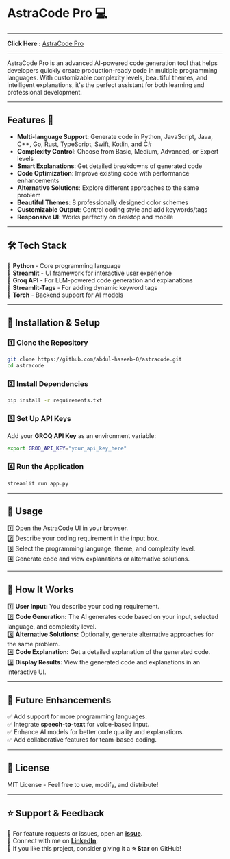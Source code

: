 # AstraCode Pro 💻
---
**Click Here :** [AstraCode Pro](https://huggingface.co/spaces/Haseeb-001/code-gen/tree/main)

---
AstraCode Pro is an advanced AI-powered code generation tool that helps developers quickly create production-ready code in multiple programming languages. With customizable complexity levels, beautiful themes, and intelligent explanations, it's the perfect assistant for both learning and professional development.

---
## Features 🚀
- **Multi-language Support**: Generate code in Python, JavaScript, Java, C++, Go, Rust, TypeScript, Swift, Kotlin, and C#
- **Complexity Control**: Choose from Basic, Medium, Advanced, or Expert levels
- **Smart Explanations**: Get detailed breakdowns of generated code
- **Code Optimization**: Improve existing code with performance enhancements
- **Alternative Solutions**: Explore different approaches to the same problem
- **Beautiful Themes**: 8 professionally designed color schemes
- **Customizable Output**: Control coding style and add keywords/tags
- **Responsive UI**: Works perfectly on desktop and mobile

---
## 🛠️ Tech Stack
🔹 **Python** - Core programming language  
🔹 **Streamlit** - UI framework for interactive user experience  
🔹 **Groq API** - For LLM-powered code generation and explanations  
🔹 **Streamlit-Tags** - For adding dynamic keyword tags  
🔹 **Torch** - Backend support for AI models  

---
## 🚀 Installation & Setup
### 1️⃣ Clone the Repository
```bash
git clone https://github.com/abdul-haseeb-0/astracode.git
cd astracode
```

### 2️⃣ Install Dependencies
```bash
pip install -r requirements.txt
```

### 3️⃣ Set Up API Keys
Add your **GROQ API Key** as an environment variable:
```bash
export GROQ_API_KEY="your_api_key_here"
```

### 4️⃣ Run the Application
```bash
streamlit run app.py
```

---
## 📌 Usage
1️⃣ Open the AstraCode UI in your browser.  
2️⃣ Describe your coding requirement in the input box.  
3️⃣ Select the programming language, theme, and complexity level.  
4️⃣ Generate code and view explanations or alternative solutions.  

---

## 🤖 How It Works
1️⃣ **User Input:** You describe your coding requirement.  
2️⃣ **Code Generation:** The AI generates code based on your input, selected language, and complexity level.  
3️⃣ **Alternative Solutions:** Optionally, generate alternative approaches for the same problem.  
4️⃣ **Code Explanation:** Get a detailed explanation of the generated code.  
5️⃣ **Display Results:** View the generated code and explanations in an interactive UI.  

---

## 📝 Future Enhancements
✅ Add support for more programming languages.  
✅ Integrate **speech-to-text** for voice-based input.  
✅ Enhance AI models for better code quality and explanations.  
✅ Add collaborative features for team-based coding.  

---

## 📜 License
MIT License - Feel free to use, modify, and distribute!  

---

## ⭐ Support & Feedback
🔗 For feature requests or issues, open an **[issue](https://github.com/abdul-haseeb-0/astracode/issues)**.  
💬 Connect with me on **[LinkedIn](https://www.linkedin.com/in/abdul-haseeb-980075323/)**.  
🚀 If you like this project, consider giving it a **⭐ Star** on GitHub!